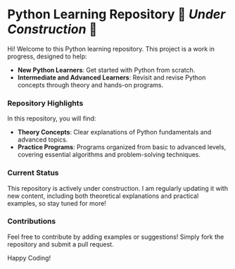 # Python Learning Repository 🚧 *Under Construction* 🚧

Hi! Welcome to this Python learning repository. This project is a work in progress, designed to help:

- **New Python Learners**: Get started with Python from scratch.
- **Intermediate and Advanced Learners**: Revisit and revise Python concepts through theory and hands-on programs.

### Repository Highlights
In this repository, you will find:
- **Theory Concepts**: Clear explanations of Python fundamentals and advanced topics.
- **Practice Programs**: Programs organized from basic to advanced levels, covering essential algorithms and problem-solving techniques.

### Current Status
This repository is actively under construction. I am regularly updating it with new content, including both theoretical explanations and practical examples, so stay tuned for more!

### Contributions
Feel free to contribute by adding examples or suggestions! Simply fork the repository and submit a pull request.

Happy Coding!
